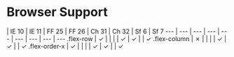 # Browser Support

 | IE 10 | IE 11 | FF 25 | FF 26 | Ch 31 | Ch 32 | Sf 6 | Sf 7
--- | --- | --- | --- | --- | --- | --- | --- | ---
.flex-row | ✓ |  |  |  | ✓ | ✓ |  | ✓
.flex-column | ✗ |  |  |  | ✓ | ✓ |  | ✓
.flex-order-x | ✓ |  |  |  | ✓ | ✓ |  | ✓

